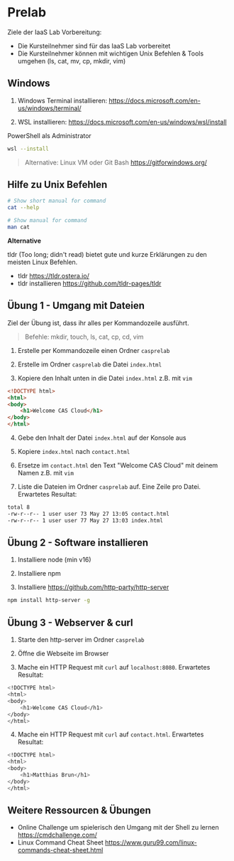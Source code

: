 # Prelab

Ziele der IaaS Lab Vorbereitung:

* Die Kursteilnehmer sind für das IaaS Lab vorbereitet
* Die Kursteilnehmer können mit wichtigen Unix Befehlen & Tools umgehen (ls, cat, mv, cp, mkdir, vim)

## Windows

1. Windows Terminal installieren: https://docs.microsoft.com/en-us/windows/terminal/

2. WSL installieren: https://docs.microsoft.com/en-us/windows/wsl/install

PowerShell als Administrator

```sh
wsl --install
```

> Alternative: Linux VM oder Git Bash https://gitforwindows.org/ 

## Hilfe zu Unix Befehlen

```sh
# Show short manual for command
cat --help
```

```sh
# Show manual for command
man cat
```

**Alternative**

tldr (Too long; didn't read) bietet gute und kurze Erklärungen zu den meisten Linux Befehlen.

* tldr https://tldr.ostera.io/
* tldr installieren https://github.com/tldr-pages/tldr

## Übung 1 - Umgang mit Dateien

Ziel der Übung ist, dass ihr alles per Kommandozeile ausführt.

> Befehle: mkdir, touch, ls, cat, cp, cd, vim

1. Erstelle per Kommandozeile einen Ordner `casprelab`

2. Erstelle im Ordner `casprelab` die Datei `index.html`

3. Kopiere den Inhalt unten in die Datei `index.html` z.B. mit `vim`

```html
<!DOCTYPE html>
<html>
<body>
    <h1>Welcome CAS Cloud</h1>
</body>
</html>
```

4. Gebe den Inhalt der Datei `index.html` auf der Konsole aus

5. Kopiere `index.html` nach `contact.html`

6. Ersetze im `contact.html` den Text "Welcome CAS Cloud" mit deinem Namen z.B. mit `vim`

7. Liste die Dateien im Ordner `casprelab` auf. Eine Zeile pro Datei. Erwartetes Resultat:

```sh
total 8
-rw-r--r-- 1 user user 73 May 27 13:05 contact.html
-rw-r--r-- 1 user user 77 May 27 13:03 index.html
```

## Übung 2 - Software installieren

1. Installiere node (min v16)

2. Installiere npm

3. Installiere https://github.com/http-party/http-server

```sh
npm install http-server -g
```

## Übung 3 - Webserver & curl

1. Starte den http-server im Ordner `casprelab`

2. Öffne die Webseite im Browser

3. Mache ein HTTP Request mit `curl` auf `localhost:8080`. Erwartetes Resultat:

```sh
<!DOCTYPE html>
<html>
<body>
    <h1>Welcome CAS Cloud</h1>
</body>
</html>
```

4. Mache ein HTTP Request mit `curl` auf `contact.html`. Erwartetes Resultat:
```sh
<!DOCTYPE html>
<html>
<body>
    <h1>Matthias Brun</h1>
</body>
</html>
```

## Weitere Ressourcen & Übungen

- Online Challenge um spielerisch den Umgang mit der Shell zu lernen https://cmdchallenge.com/
- Linux Command Cheat Sheet https://www.guru99.com/linux-commands-cheat-sheet.html

